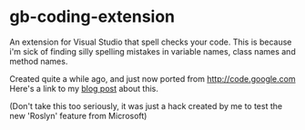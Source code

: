 gb-coding-extension
===================

An extension for Visual Studio that spell checks your code.
This is because i'm sick of finding silly spelling mistakes in variable names, class names and method names.

Created quite a while ago, and just now ported from http://code.google.com
Here's a link to my <a href="http://debuggerstepthrough.blogspot.co.il/2012/02/vs-spell-check-extension-using-roslyn.html">blog post</a> about this.

(Don't take this too seriously, it was just a hack created by me to test the new 'Roslyn' feature from Microsoft)
